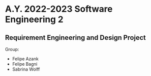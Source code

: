 # **A.Y. 2022-2023 Software Engineering 2**

## **Requirement Engineering and Design Project**

Group:
- Felipe Azank
- Felipe Bagni
- Sabrina Wolff
